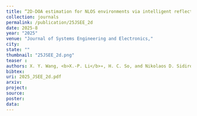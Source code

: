 ```yaml
---
title: “2D-DOA estimation for NLOS environments via intelligent reflecting surface"
collection: journals
permalink: /publication/25JSEE_2d
date: 2025-8
year: "2025"
venue: "Journal of Systems Engineering and Electronics,"
city: 
state: ""
thumbnail: "25JSEE_2d.png"
teaser : 
authors: X. Y. Wang, <b>X.-P. Li</b>∗, H. C. So, and Nikolaos D. Sidiropoulos
bibtex: 
uri: 2025_JSEE_2d.pdf
arxiv: 
project: 
source: 
poster: 
data:
---
```


